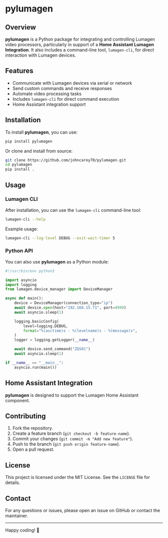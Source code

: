 # pylumagen

## Overview
**pylumagen** is a Python package for integrating and controlling Lumagen video processors, particularly in support of a **Home Assistant Lumagen Integration**. It also includes a command-line tool, `lumagen-cli`, for direct interaction with Lumagen devices.

## Features
- Communicate with Lumagen devices via serial or network
- Send custom commands and receive responses
- Automate video processing tasks
- Includes `lumagen-cli` for direct command execution
- Home Assistant integration support

## Installation
To install **pylumagen**, you can use:

```sh
pip install pylumagen
```

Or clone and install from source:

```sh
git clone https://github.com/johncarey70/pylumagen.git
cd pylumagen
pip install .
```

## Usage
### Lumagen CLI
After installation, you can use the `lumagen-cli` command-line tool:

```sh
lumagen-cli --help
```

Example usage:
```sh
lumagen-cli --log-level DEBUG --exit-wait-timer 5
```

### Python API
You can also use **pylumagen** as a Python module:

```python
#!/usr/bin/env python3

import asyncio
import logging
from lumagen.device_manager import DeviceManager

async def main():
    device = DeviceManager(connection_type="ip")
    await device.open(host="192.168.15.71", port=4999)
    await asyncio.sleep(1)

    logging.basicConfig(
        level=logging.DEBUG,
        format="%(asctime)s - %(levelname)s - %(message)s",
    )
    logger = logging.getLogger(__name__)

    await device.send_command("ZQS01")
    await asyncio.sleep(1)

if __name__ == "__main__":
    asyncio.run(main())
```

## Home Assistant Integration
**pylumagen** is designed to support the Lumagen Home Assistant component.

## Contributing
1. Fork the repository.
2. Create a feature branch (`git checkout -b feature-name`).
3. Commit your changes (`git commit -m "Add new feature"`).
4. Push to the branch (`git push origin feature-name`).
5. Open a pull request.

## License
This project is licensed under the MIT License. See the `LICENSE` file for details.

## Contact
For any questions or issues, please open an issue on GitHub or contact the maintainer.

---
Happy coding! 🚀

